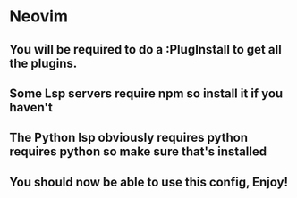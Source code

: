 # **Neovim** 
## You will be required to do a :PlugInstall to get all the plugins.
## Some Lsp servers require npm so install it if you haven't
## The Python lsp obviously requires python requires python so make sure that's installed
## You should now be able to use this config, Enjoy!
